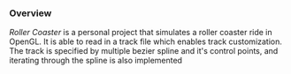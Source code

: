 ### Overview
*Roller Coaster* is a personal project that simulates a roller coaster ride in OpenGL. It is able to read in a track file which enables track customization. The track is specified by multiple bezier spline and it's control points, and iterating through the spline is also implemented